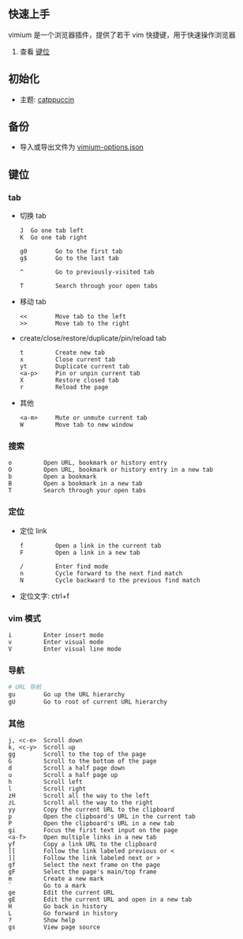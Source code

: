 ## 快速上手

vimium 是一个浏览器插件，提供了若干 vim 快捷键，用于快速操作浏览器

1. 查看 [键位](#键位)

## 初始化

-   主题: [catppuccin](https://github.com/catppuccin/vimium)

## 备份

-   导入或导出文件为 [vimium-options.json](vimium-options.json )

## 键位

### tab

-   切换 tab

    ```text
    J  Go one tab left
    K  Go one tab right

    g0        Go to the first tab
    g$        Go to the last tab

    ^         Go to previously-visited tab

    T         Search through your open tabs
    ```

-   移动 tab
    ```text
    <<        Move tab to the left
    >>        Move tab to the right
    ```
-   create/close/restore/duplicate/pin/reload tab
    ```text
    t         Create new tab
    x         Close current tab
    yt        Duplicate current tab
    <a-p>     Pin or unpin current tab
    X         Restore closed tab
    r         Reload the page
    ```
-   其他

    ```text
    <a-m>     Mute or unmute current tab
    W         Move tab to new window
    ```

### 搜索

```text
o         Open URL, bookmark or history entry
O         Open URL, bookmark or history entry in a new tab
b         Open a bookmark
B         Open a bookmark in a new tab
T         Search through your open tabs
```

### 定位

-   定位 link

    ```text
    f         Open a link in the current tab
    F         Open a link in a new tab

    /         Enter find mode
    n         Cycle forward to the next find match
    N         Cycle backward to the previous find match
    ```

-   定位文字: ctrl+f

### vim 模式

```text
i         Enter insert mode
v         Enter visual mode
V         Enter visual line mode
```

### 导航

```bash
# URL 导航
gu        Go up the URL hierarchy
gU        Go to root of current URL hierarchy
```

### 其他

```text
j, <c-e>  Scroll down
k, <c-y>  Scroll up
gg        Scroll to the top of the page
G         Scroll to the bottom of the page
d         Scroll a half page down
u         Scroll a half page up
h         Scroll left
l         Scroll right
zH        Scroll all the way to the left
zL        Scroll all the way to the right
yy        Copy the current URL to the clipboard
p         Open the clipboard's URL in the current tab
P         Open the clipboard's URL in a new tab
gi        Focus the first text input on the page
<a-f>     Open multiple links in a new tab
yf        Copy a link URL to the clipboard
[[        Follow the link labeled previous or <
]]        Follow the link labeled next or >
gf        Select the next frame on the page
gF        Select the page's main/top frame
m         Create a new mark
`         Go to a mark
ge        Edit the current URL
gE        Edit the current URL and open in a new tab
H         Go back in history
L         Go forward in history
?         Show help
gs        View page source
```
